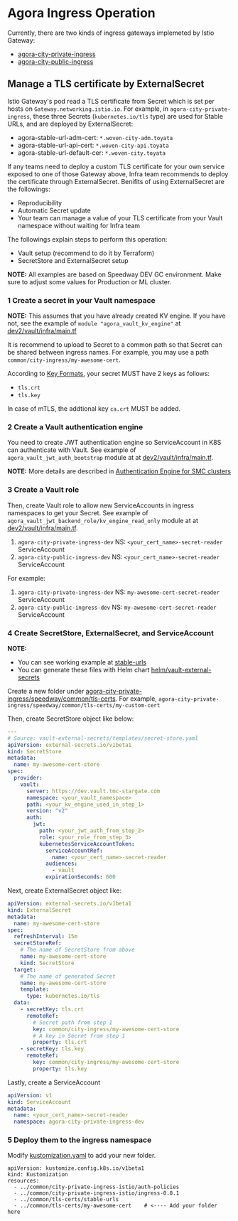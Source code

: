 # Agora Ingress Operation

Currently, there are two kinds of ingress gateways implemeted by Istio Gateway:

- [agora-city-private-ingress](../../../../infra/k8s/agora-city-private-ingress/)
- [agora-city-public-ingress](../../../../infra/k8s/agora-city-public-ingress/)

## Manage a TLS certificate by ExternalSecret

Istio Gateway's pod read a TLS certificate from Secret which is set per hosts on `Gateway.networking.istio.io`. For example, in `agora-city-private-ingress`, these three Secrets (`kubernetes.io/tls` type) are used for Stable URLs, and are deployed by ExternalSecret:

- agora-stable-url-adm-cert: `*.woven-city-adm.toyata`
- agora-stable-url-api-cert: `*.woven-city-api.toyata`
- agora-stable-url-default-cer: `*.woven-city.toyata`

If any teams need to deploy a custom TLS certificate for your own service exposed to one of those Gateway above, Infra team recommends to deploy the certificate through ExternalSecret. 
Benifits of using ExternalSecret are the followings: 

- Reproducibility
- Automatic Secret update
- Your team can manage a value of your TLS certificate from your Vault namespace without waiting for Infra team

The followings explain steps to perform this operation:

- Vault setup (recommend to do it by Terraform)
- SecretStore and ExternalSecret setup

**NOTE:** All examples are based on Speedway DEV GC environment. Make sure to adjust some values for Production or ML cluster.

### 1 Create a secret in your Vault namespace

**NOTE:** This assumes that you have already created KV engine. If you have not, see the example of `module "agora_vault_kv_engine"` at [dev2/vault/infra/main.tf](../../../terraform/environments/dev2/vault/infra/main.tf)

It is recommend to upload to Secret to a common path so that Secret can be shared between ingress names. For example, you may use a path `common/city-ingress/my-awesome-cert`.

According to [Key Formats](https://istio.io/latest/docs/tasks/traffic-management/ingress/secure-ingress/#key-formats), your secret MUST have 2 keys as follows:

- `tls.crt`
- `tls.key`

In case of mTLS, the addtional key `ca.crt` MUST be added.

### 2 Create a Vault authentication engine

You need to create JWT authentication engine so ServiceAccount in K8S can authenticate with Vault. See example of `agora_vault_jwt_auth_bootstrap` module at at [dev2/vault/infra/main.tf](../../../terraform/environments/dev2/vault/infra/main.tf).

**NOTE:** More details are described in [Authentication Engine for SMC clusters](../../../terraform/environments/prod/vault/README.md#authentication-engine-for-smc-clusters)

### 3 Create a Vault role

Then, create Vault role to allow new ServiceAccounts in ingress namespaces to get your Secret. See example of `agora_vault_jwt_backend_role/kv_engine_read_only` module at at [dev2/vault/infra/main.tf](../../../terraform/environments/dev2/vault/infra/smc_eks_gc_0_east-role.tf).

1. `agora-city-private-ingress-dev` NS: `<your_cert_name>-secret-reader` ServiceAccount
2. `agora-city-public-ingress-dev` NS: `<your_cert_name>-secret-reader` ServiceAccount

For example:

1. `agora-city-private-ingress-dev` NS: `my-awesome-cert-secret-reader` ServiceAccount
2. `agora-city-public-ingress-dev` NS: `my-awesome-cert-secret-reader` ServiceAccount

### 4 Create SecretStore, ExternalSecret, and ServiceAccount

**NOTE:** 
- You can see working example at [stable-urls](../../../../infra/k8s/agora-city-private-ingress/speedway/common/tls-certs/stable-urls)
- You can generate these files with Helm chart [helm/vault-external-secrets](../../../../infrastructure/helm/vault-external-secrets)

Create a new folder under [agora-city-private-ingress/speedway/common/tls-certs](../../../../infra/k8s/agora-city-private-ingress/speedway/common/tls-certs). For example, `agora-city-private-ingress/speedway/common/tls-certs/my-custom-cert`

Then, create SecretStore object like below:

```yaml
---
# Source: vault-external-secrets/templates/secret-store.yaml
apiVersion: external-secrets.io/v1beta1
kind: SecretStore
metadata:
  name: my-awesome-cert-store
spec:
  provider:
    vault:
      server: https://dev.vault.tmc-stargate.com
      namespace: <your_vault_namespace>
      path: <your_kv_engine_used_in_step_1>
      version: "v2"
      auth:
        jwt:
          path: <your_jwt_auth_from_step_2>
          role: <your_role_from_step_3>
          kubernetesServiceAccountToken:
            serviceAccountRef:
              name: <your_cert_name>-secret-reader
            audiences:
              - vault
            expirationSeconds: 600

```

Next, create ExternalSecret object like:

```yaml
apiVersion: external-secrets.io/v1beta1
kind: ExternalSecret
metadata:
  name: my-awesome-cert-store
spec:
  refreshInterval: 15m
  secretStoreRef:
    # The name of SecretStore from above
    name: my-awesome-cert-store
    kind: SecretStore
  target:
    # The name of generated Secret
    name: my-awesome-cert-store
    template:
      type: kubernetes.io/tls
  data:
    - secretKey: tls.crt
      remoteRef:
        # Secret path from step 1
        key: common/city-ingress/my-awesome-cert-store
        # A key in Secret from step 1
        property: tls.crt
    - secretKey: tls.key
      remoteRef:
        key: common/city-ingress/my-awesome-cert-store
        property: tls.key
```

Lastly, create a ServiceAccount

```yaml
apiVersion: v1
kind: ServiceAccount
metadata:
  name: <your_cert_name>-secret-reader
  namespace: agora-city-private-ingress-dev
```

### 5 Deploy them to the ingress namespace

Modify [kustomization.yaml](../../../../infra/k8s/agora-city-private-ingress/speedway/dev/kustomization.yaml) to add your new folder.

```
apiVersion: kustomize.config.k8s.io/v1beta1
kind: Kustomization
resources:
  - ../common/city-private-ingress-istio/auth-policies
  - ../common/city-private-ingress-istio/ingress-0.0.1
  - ../common/tls-certs/stable-urls
  - ../common/tls-certs/my-awesome-cert    # <---- Add your folder here
```
